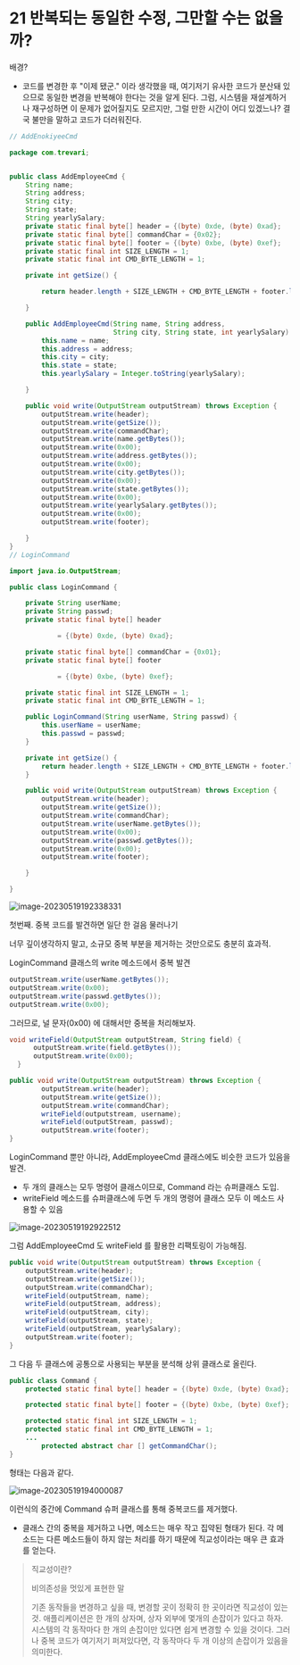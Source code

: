 # 21 반복되는 동일한 수정, 그만할 수는 없을까?



배경?

- 코드를 변경한 후 "이제 됐군." 이라 생각했을 때, 여기저기 유사한 코드가 분산돼 있으므로 동일한 변경을 반복해야 한다는 것을 알게 된다. 그럼, 시스템을 재설계하거나 재구성하면 이 문제가 없어질지도 모르지만, 그럴 만한 시간이 어디 있겠느나? 결국 불만을 말하고 코드가 더러워진다.

```java
// AddEnokiyeeCmd

package com.trevari;


public class AddEmployeeCmd {
    String name;
    String address;
    String city;
    String state;
    String yearlySalary;
    private static final byte[] header = {(byte) 0xde, (byte) 0xad};
    private static final byte[] commandChar = {0x02};
    private static final byte[] footer = {(byte) 0xbe, (byte) 0xef};
    private static final int SIZE_LENGTH = 1;
    private static final int CMD_BYTE_LENGTH = 1;

    private int getSize() {

        return header.length + SIZE_LENGTH + CMD_BYTE_LENGTH + footer.length + name.getBytes().length + 1 + address.getBytes().length + 1 + city.getBytes().length + 1 + state.getBytes().length + 1 + yearlySalary.getBytes().length + 1;

    }

    public AddEmployeeCmd(String name, String address,
                          String city, String state, int yearlySalary) {
        this.name = name;
        this.address = address;
        this.city = city;
        this.state = state;
        this.yearlySalary = Integer.toString(yearlySalary);

    }

    public void write(OutputStream outputStream) throws Exception {
        outputStream.write(header);
        outputStream.write(getSize());
        outputStream.write(commandChar);
        outputStream.write(name.getBytes());
        outputStream.write(0x00);
        outputStream.write(address.getBytes());
        outputStream.write(0x00);
        outputStream.write(city.getBytes());
        outputStream.write(0x00);
        outputStream.write(state.getBytes());
        outputStream.write(0x00);
        outputStream.write(yearlySalary.getBytes());
        outputStream.write(0x00);
        outputStream.write(footer);

    }
}
// LoginCommand

import java.io.OutputStream;

public class LoginCommand {

    private String userName;
    private String passwd;
    private static final byte[] header

            = {(byte) 0xde, (byte) 0xad};

    private static final byte[] commandChar = {0x01};
    private static final byte[] footer

            = {(byte) 0xbe, (byte) 0xef};

    private static final int SIZE_LENGTH = 1;
    private static final int CMD_BYTE_LENGTH = 1;

    public LoginCommand(String userName, String passwd) {
        this.userName = userName;
        this.passwd = passwd;
    }

    private int getSize() {
        return header.length + SIZE_LENGTH + CMD_BYTE_LENGTH + footer.length + userName.getBytes().length + 1 + passwd.getBytes().length + 1;
    }

    public void write(OutputStream outputStream) throws Exception {
        outputStream.write(header);
        outputStream.write(getSize());
        outputStream.write(commandChar);
        outputStream.write(userName.getBytes());
        outputStream.write(0x00);
        outputStream.write(passwd.getBytes());
        outputStream.write(0x00);
        outputStream.write(footer);

    }

}
```

![image-20230519192338331](https://raw.githubusercontent.com/LenKIM/images/master/2023-05-19/image-20230519192338331.png)



첫번째. 중복 코드를 발견하면 일단 한 걸음 물러나기

너무 깊이생각하지 말고, 소규모 중복 부분을 제거하는 것만으로도 충분히 효과적.

LoginCommand 클래스의 write 메소드에서 중복 발견

```java
outputStream.write(userName.getBytes());
outputStream.write(0x00);
outputStream.write(passwd.getBytes());
outputStream.write(0x00);
```

그러므로, 널 문자(0x00) 에 대해서만 중복을 처리해보자.

```java
void writeField(OutputStream outputStream, String field) {
      outputStream.write(field.getBytes());
      outputStream.write(0x00);
  }
```

```java
public void write(OutputStream outputStream) throws Exception {
        outputStream.write(header);
        outputStream.write(getSize());
        outputStream.write(commandChar);
        writeField(outputstream, username);
        writeField(outputStream, passwd);
        outputStream.write(footer);
}
```



LoginCommand 뿐만 아니라, AddEmployeeCmd 클래스에도 비슷한 코드가 있음을 발견. 

- 두 개의 클래스는 모두 명령어 클래스이므로, Command 라는 슈퍼클래스 도입.
- writeField 메소드를 슈퍼클래스에 두면 두 개의 명령어 클래스 모두 이 메소드 사용할 수 있음



![image-20230519192922512](https://raw.githubusercontent.com/LenKIM/images/master/2023-05-19/image-20230519192922512.png)



그럼 AddEmployeeCmd 도 writeField 를 활용한 리팩토링이 가능해짐.

```java
public void write(OutputStream outputStream) throws Exception {
    outputStream.write(header);
    outputStream.write(getSize());
    outputStream.write(commandChar);
    writeField(outputStream, name);
    writeField(outputStream, address);
    writeField(outputStream, city);
    writeField(outputStream, state);
    writeField(outputStream, yearlySalary);
    outputStream.write(footer);
}
```



그 다음 두 클래스에 공통으로 사용되는 부분을 분석해 상위 클래스로 올린다.

```java
public class Command {
    protected static final byte[] header = {(byte) 0xde, (byte) 0xad};

    protected static final byte[] footer = {(byte) 0xbe, (byte) 0xef};

    protected static final int SIZE_LENGTH = 1;
    protected static final int CMD_BYTE_LENGTH = 1; 
    ...
		protected abstract char [] getCommandChar();
}
```



형태는 다음과 같다.

![image-20230519194000087](https://raw.githubusercontent.com/LenKIM/images/master/2023-05-19/image-20230519194000087.png)

이런식의 중간에 Command 슈퍼 클래스를 통해 중복코드를 제거했다.



- 클래스 간의 중복을 제거하고 나면, 메소드는 매우 작고 집약된 형태가 된다. 각 메소드는 다른 메소드들이 하지 않는 처리를 하기 때문에 직교성이라는 매우 큰 효과를 얻는다.

> 직교성이란?
>
> 비의존성을 멋있게 표현한 말
>
> 기존 동작들을 변경하고 싶을 때, 변경할 곳이 정확히 한 곳이라면 직교성이 있는 것. 애플리케이션은 한 개의 상자며, 상자 외부에 몇개의 손잡이가 있다고 하자. 시스템의 각 동작마다 한 개의 손잡이만 있다면 쉽게 변경할 수 있을 것이다. 그러나 중복 코드가 여기저기 퍼져있다면, 각 동작마다 두 개 이상의 손잡이가 있음을 의미한다. 